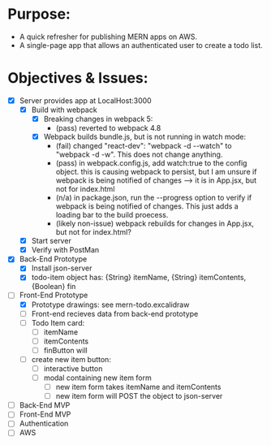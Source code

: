 # Purpose:
* A quick refresher for publishing MERN apps on AWS.
* A single-page app that allows an authenticated user to create a todo list.

# Objectives & Issues:
- [X] Server provides app at LocalHost:3000
  - [X] Build with webpack
    - [X] Breaking changes in webpack 5:
        * (pass) reverted to webpack 4.8
    - [X] Webpack builds bundle.js, but is not running in watch mode:
        * (fail) changed "react-dev": "webpack -d --watch" to "webpack -d -w". This does not change anything.
        * (pass) in webpack.config.js, add watch:true to the config object. this is causing webpack to persist, but I am unsure if webpack is being notified of changes --> it is in App.jsx, but not for index.html
        * (n/a) in package.json, run the --progress option to verify if webpack is being notified of changes. This just adds a loading bar to the build proecess.
        * (likely non-issue) webpack rebuilds for changes in App.jsx, but not for index.html? 
  - [X] Start server
  - [X] Verify with PostMan
- [X] Back-End Prototype
  - [X] Install json-server
  - [X] todo-item object has: {String} itemName, {String} itemContents, {Boolean} fin
- [ ] Front-End Prototype
  - [X] Prototype drawings: see mern-todo.excalidraw
  - [ ] Front-end recieves data from back-end prototype
  - [ ] Todo Item card:
    - [ ] itemName
    - [ ] itemContents
    - [ ] finButton will 
  - [ ] create new item button:
    - [ ] interactive button
    - [ ] modal containing new item form
      - [ ] new item form takes itemName and itemContents
      - [ ] new item form will POST the object to json-server
- [ ] Back-End MVP
- [ ] Front-End MVP
- [ ] Authentication
- [ ] AWS
